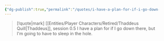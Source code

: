 ```yaml
---
{"dg-publish":true,"permalink":"/quotes/i-have-a-plan-for-if-i-go-down-there-but-i-m-going-to-have-to-sleep-in-the-hole/"}
---
```




> [!quote|mark] [[Entities/Player Characters/Retired/Thaddeus Quill\|Thaddeus]], session 0.5
> I have a plan for if I go down there, but I'm going to have to sleep in the hole.


